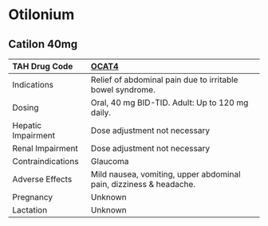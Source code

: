 # Otilonium

## Catilon 40mg

| TAH Drug Code      | [OCAT4](https://www.tahsda.org.tw/drugs/hissearch.php?drug_code=OCAT4)   |
|:-------------------|:-------------------------------------------------------------------------|
| Indications        | Relief of abdominal pain due to irritable bowel syndrome.                |
| Dosing             | Oral, 40 mg BID-TID. Adult: Up to 120 mg daily.                          |
| Hepatic Impairment | Dose adjustment not necessary                                            |
| Renal Impairment   | Dose adjustment not necessary                                            |
| Contraindications  | Glaucoma                                                                 |
| Adverse Effects    | Mild nausea, vomiting, upper abdominal pain, dizziness & headache.       |
| Pregnancy          | Unknown                                                                  |
| Lactation          | Unknown                                                                  |

